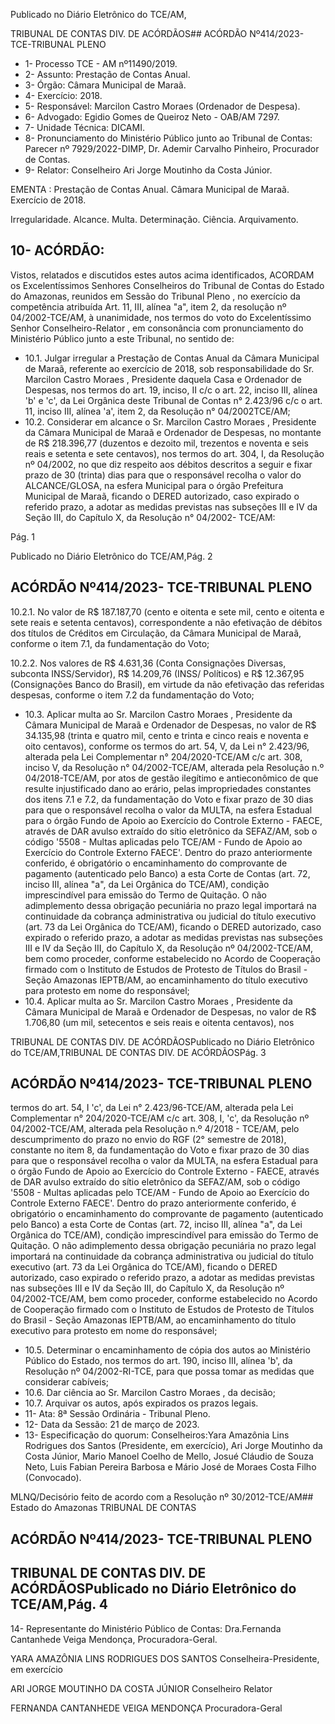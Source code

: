 Publicado  no  Diário  Eletrônico do TCE/AM,

TRIBUNAL DE CONTAS DIV. DE ACÓRDÃOS## ACÓRDÃO Nº414/2023- TCE-TRIBUNAL PLENO

- 1- Processo TCE - AM nº11490/2019.
- 2- Assunto: Prestação de Contas Anual.
- 3- Órgão: Câmara Municipal de Maraã.
- 4- Exercício: 2018.
- 5- Responsável: Marcilon Castro Moraes (Ordenador de Despesa).
- 6- Advogado: Egidio Gomes de Queiroz Neto - OAB/AM 7297.
- 7- Unidade Técnica: DICAMI.
- 8- Pronunciamento  do  Ministério  Público  junto  ao  Tribunal  de  Contas: Parecer  nº 7929/2022-DIMP, Dr. Ademir Carvalho Pinheiro, Procurador de Contas.
- 9- Relator: Conselheiro Ari Jorge Moutinho da Costa Júnior.

EMENTA : Prestação  de  Contas  Anual. Câmara Municipal de Maraã. Exercício de 2018.

Irregularidade. Alcance. Multa. Determinação. Ciência. Arquivamento.

## 10-  ACÓRDÃO:

Vistos, relatados e discutidos estes autos acima identificados, ACORDAM os Excelentíssimos Senhores Conselheiros do Tribunal de Contas do Estado do Amazonas, reunidos em Sessão do Tribunal Pleno , no exercício da competência atribuída Art. 11, III, alínea "a", item 2, da resolução nº 04/2002-TCE/AM, à unanimidade, nos termos do voto do  Excelentíssimo  Senhor  Conselheiro-Relator ,  em  consonância com  pronunciamento do Ministério Público junto a este Tribunal, no sentido de:

- 10.1. Julgar irregular a  Prestação de Contas Anual da Câmara Municipal de  Maraã,  referente  ao  exercício  de  2018,  sob  responsabilidade  do Sr. Marcilon Castro Moraes , Presidente daquela Casa e Ordenador de Despesas, nos termos do art. 19, inciso, II c/c o art. 22, inciso III, alínea 'b' e 'c', da Lei Orgânica deste Tribunal de Contas n° 2.423/96 c/c o art. 11, inciso III, alínea 'a', item 2, da Resolução n° 04/2002TCE/AM;
- 10.2. Considerar em alcance o Sr. Marcilon Castro Moraes , Presidente da Câmara Municipal de Maraã e Ordenador de Despesas, no montante de R$ 218.396,77 (duzentos e dezoito mil, trezentos e noventa e seis reais  e  setenta  e  sete  centavos),  nos  termos  do  art.  304,  I,  da Resolução  nº  04/2002,  no  que  diz  respeito  aos  débitos  descritos  a seguir e fixar prazo de 30 (trinta) dias para que o responsável recolha o  valor  do  ALCANCE/GLOSA,  na  esfera  Municipal  para  o  órgão Prefeitura  Municipal  de  Maraã,  ficando  o  DERED  autorizado,  caso expirado o referido prazo, a adotar as medidas previstas nas subseções  III  e  IV  da  Seção  III,  do  Capítulo  X,  da  Resolução  n° 04/2002- TCE/AM:

Pág. 1

Publicado  no  Diário  Eletrônico do TCE/AM,Pág. 2

## ACÓRDÃO Nº414/2023- TCE-TRIBUNAL PLENO

10.2.1. No valor de R$ 187.187,70 (cento e oitenta e sete mil, cento e oitenta e sete reais e setenta centavos), correspondente  a  não efetivação de débitos dos títulos de Créditos em Circulação, da Câmara Municipal de Maraã, conforme o item 7.1, da fundamentação do Voto;

10.2.2. Nos  valores  de R$  4.631,36 (Conta  Consignações  Diversas, subconta INSS/Servidor), R$ 14.209,76 (INSS/ Políticos) e R$ 12.367,95 (Consignações Banco do Brasil), em  virtude da não efetivação das referidas despesas, conforme o item 7.2 da fundamentação do Voto;

- 10.3. Aplicar  multa ao Sr. Marcilon  Castro  Moraes , Presidente  da Câmara Municipal de Maraã e Ordenador de Despesas, no valor de R$ 34.135,98 (trinta e quatro mil, cento e trinta e cinco reais e noventa e oito centavos), conforme os termos do art. 54, V, da Lei n° 2.423/96, alterada  pela  Lei  Complementar  n°  204/2020-TCE/AM  c/c  art.  308, inciso V, da Resolução n° 04/2002-TCE/AM, alterada pela Resolução n.º 04/2018-TCE/AM, por atos de gestão ilegítimo e antieconômico de que resulte injustificado dano ao erário, pelas impropriedades constantes  dos  itens  7.1  e  7.2,  da  fundamentação  do  Voto  e  fixar prazo de 30 dias para que o responsável recolha o valor da MULTA, na  esfera  Estadual  para  o  órgão  Fundo  de  Apoio  ao  Exercício  do Controle Externo - FAECE, através de DAR avulso extraído do sítio eletrônico da SEFAZ/AM, sob o código '5508 - Multas aplicadas pelo TCE/AM  -  Fundo  de  Apoio  ao  Exercício  do  Controle  Externo  FAECE'.  Dentro  do  prazo  anteriormente  conferido,  é  obrigatório  o encaminhamento  do  comprovante  de  pagamento  (autenticado  pelo Banco) a esta Corte de Contas (art. 72, inciso III, alínea "a", da Lei Orgânica  do  TCE/AM),  condição  imprescindível  para  emissão  do Termo de Quitação. O não adimplemento dessa obrigação pecuniária no prazo legal importará na continuidade da cobrança administrativa ou  judicial  do  título  executivo  (art.  73  da  Lei  Orgânica  do  TCE/AM), ficando o DERED autorizado, caso expirado o referido prazo, a adotar as medidas previstas nas subseções III e IV da Seção III, do Capítulo X, da Resolução nº 04/2002-TCE/AM, bem como proceder, conforme estabelecido  no  Acordo  de  Cooperação  firmado  com  o  Instituto  de Estudos  de  Protesto  de  Títulos  do  Brasil  -  Seção  Amazonas  IEPTB/AM, ao encaminhamento do título executivo para protesto em nome do responsável;
- 10.4. Aplicar  multa ao Sr. Marcilon  Castro  Moraes , Presidente  da Câmara Municipal de Maraã e Ordenador de Despesas, no valor de R$ 1.706,80 (um mil, setecentos e seis reais e oitenta centavos), nos

TRIBUNAL DE CONTAS DIV. DE ACÓRDÃOSPublicado  no  Diário  Eletrônico do TCE/AM,TRIBUNAL DE CONTAS DIV. DE ACÓRDÃOSPág. 3

## ACÓRDÃO Nº414/2023- TCE-TRIBUNAL PLENO

termos do art. 54, I 'c', da Lei n° 2.423/96-TCE/AM, alterada pela Lei Complementar n° 204/2020-TCE/AM c/c art. 308, I, 'c', da Resolução nº  04/2002-TCE/AM, alterada pela Resolução n.º 4/2018 - TCE/AM, pelo  descumprimento  do  prazo  no  envio  do  RGF  (2°  semestre  de 2018), constante no item 8, da fundamentação do Voto e fixar prazo de  30  dias para  que  o  responsável  recolha  o  valor  da  MULTA,  na esfera  Estadual  para  o  órgão  Fundo  de  Apoio  ao  Exercício  do Controle Externo - FAECE, através de DAR avulso extraído do sítio eletrônico da SEFAZ/AM, sob o código '5508 - Multas aplicadas pelo TCE/AM  -  Fundo  de  Apoio  ao  Exercício  do  Controle  Externo  FAECE'.  Dentro  do  prazo  anteriormente  conferido,  é  obrigatório  o encaminhamento  do  comprovante  de  pagamento  (autenticado  pelo Banco) a esta Corte de Contas (art. 72, inciso III, alínea "a", da Lei Orgânica  do  TCE/AM),  condição  imprescindível  para  emissão  do Termo de Quitação. O não adimplemento dessa obrigação pecuniária no prazo legal importará na continuidade da cobrança administrativa ou  judicial  do  título  executivo  (art.  73  da  Lei  Orgânica  do  TCE/AM), ficando o DERED autorizado, caso expirado o referido prazo, a adotar as medidas previstas nas subseções III e IV da Seção III, do Capítulo X, da Resolução nº 04/2002-TCE/AM, bem como proceder, conforme estabelecido  no  Acordo  de  Cooperação  firmado  com  o  Instituto  de Estudos  de  Protesto  de  Títulos  do  Brasil  -  Seção  Amazonas  IEPTB/AM, ao encaminhamento do título executivo para protesto em nome do responsável;

- 10.5. Determinar o  encaminhamento  de  cópia  dos  autos  ao  Ministério Público  do  Estado,  nos  termos  do  art.  190,  inciso  III,  alínea  'b',  da Resolução nº 04/2002-RI-TCE, para que possa tomar as medidas que considerar cabíveis;
- 10.6. Dar ciência ao Sr. Marcilon Castro Moraes , da decisão;
- 10.7. Arquivar os autos, após expirados os prazos legais.
- 11-  Ata: 8ª Sessão Ordinária - Tribunal Pleno.
- 12-  Data da Sessão: 21 de março de 2023.
- 13-  Especificação do quorum: Conselheiros:Yara Amazônia Lins Rodrigues dos Santos (Presidente, em exercício), Ari Jorge Moutinho da Costa Júnior, Mario Manoel Coelho de Mello, Josué Cláudio de Souza Neto, Luis Fabian Pereira Barbosa e Mário José de Moraes Costa Filho (Convocado).

MLNQ/Decisório feito de acordo com a Resolução nº 30/2012-TCE/AM## Estado do Amazonas TRIBUNAL DE CONTAS

## ACÓRDÃO Nº414/2023- TCE-TRIBUNAL PLENO

## TRIBUNAL DE CONTAS DIV. DE ACÓRDÃOSPublicado  no  Diário  Eletrônico do TCE/AM,Pág. 4

14-  Representante do Ministério Público de Contas: Dra.Fernanda Cantanhede Veiga Mendonça, Procuradora-Geral.

YARA AMAZÔNIA LINS RODRIGUES DOS SANTOS Conselheira-Presidente, em exercício

ARI JORGE MOUTINHO DA COSTA JÚNIOR Conselheiro Relator

FERNANDA CANTANHEDE VEIGA MENDONÇA Procuradora-Geral